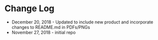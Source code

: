 # Change Log
* December 20, 2018 - Updated to include new product and incorporate changes to README.md in PDFs/PNGs
* November 27, 2018 - initial repo
